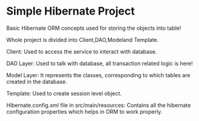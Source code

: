 # Simple Hibernate Project

Basic Hibernate ORM concepts used for storing the objects into table!

Whole project is divided into Client,DAO,Modeland Template.

Client: Used to access the service to interact with database.

DAO Layer: Used to talk with database, all transaction related logic is here!

Model Layer: It represents the classes, corresponding to which tables are created in the database.

Template: Used to create session level object.

Hibernate.config.xml file  in src/main/resources: Contains all the hibernate configuration properties which helps in ORM to work properly.
 
